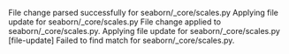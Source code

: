 File change parsed successfully for seaborn/_core/scales.py
Applying file update for seaborn/_core/scales.py
File change applied to seaborn/_core/scales.py.
Applying file update for seaborn/_core/scales.py
[file-update] Failed to find match for seaborn/_core/scales.py.
